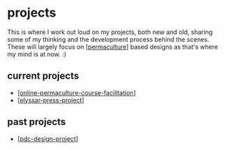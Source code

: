 # projects
This is where I work out loud on my projects, both new and old, sharing some of my thinking and the development process behind the scenes. These will largely focus on [[permaculture]] based designs as that's where my mind is at now. :)

## current projects
- [[online-permaculture-course-facilitation]]
- [[elyssar-press-project]]

## past projects
- [[pdc-design-project]]

[//begin]: # "Autogenerated link references for markdown compatibility"
[permaculture]: permaculture "Permaculture"
[online-permaculture-course-facilitation]: online-permaculture-course-facilitation "Online Permaculture Course Facilitation"
[elyssar-press-project]: elyssar-press-project "Elyssar Press Project"
[todo]: todo "Todo"
[pdc-design-project]: pdc-design-project "PDC Design Project"
[//end]: # "Autogenerated link references"
